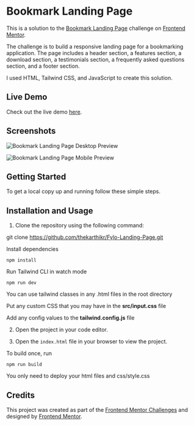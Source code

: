 # Bookmark Landing Page

This is a solution to the [Bookmark Landing Page](https://www.frontendmentor.io/challenges/bookmark-landing-page-5d0b588a9edda32581d29158) challenge on [Frontend Mentor](https://www.frontendmentor.io/). 

The challenge is to build a responsive landing page for a bookmarking application. The page includes a header section, a features section, a download section, a testimonials section, a frequently asked questions section, and a footer section. 

I used HTML, Tailwind CSS, and JavaScript to create this solution.

## Live Demo

Check out the live demo [here](https://bookmarklandingpage.pages.dev/).

## Screenshots

![Bookmark Landing Page Desktop Preview](./screenshots/desktop-preview.png)

![Bookmark Landing Page Mobile Preview](./screenshots/mobile-preview.png)

## Getting Started

To get a local copy up and running follow these simple steps.


## Installation and Usage

1. Clone the repository using the following command:

git clone https://github.com/thekarthikr/Fylo-Landing-Page.git


Install dependencies

```
npm install
```

Run Tailwind CLI in watch mode

```
npm run dev
```

You can use tailwind classes in any .html files in the root directory

Put any custom CSS that you may have in the **src/input.css** file

Add any config values to the **tailwind.config.js** file

2. Open the project in your code editor.

3. Open the `index.html` file in your browser to view the project.

To build once, run

```
npm run build
```
You only need to deploy your html files and css/style.css



## Credits

This project was created as part of the [Frontend Mentor Challenges](https://www.frontendmentor.io/challenges) and designed by [Frontend Mentor](https://www.frontendmentor.io/).

